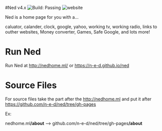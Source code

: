 #Ned v4.x ![Build: Passing](https://camo.githubusercontent.com/2da858457db2699233a46ebd9dbbdec14f2ed282/68747470733a2f2f7472617669732d63692e6f72672f427373656e7469616c732f427373656e7469616c732d322e7376673f6272616e63683d6d6173746572) ![website](https://img.shields.io/badge/Website-http%3A%2F%2Fnedhome.ml-brightgreen.svg)

Ned is a home page for you with a...

caluator, calander, clock, google, yahoo, working tv, working radio,
links to outher websites, Money converter, Games, Safe Google, and lots more!

# Run Ned
Run Ned at http://nedhome.ml/ or https://n-e-d.github.io/ned
# Source Files
For source files take the part after the http://nedhome.ml and put it after https://github.com/n-e-d/ned/tree/gh-pages

Ex:

nedhome.ml<b>/about</b>
-->
github.com/n-e-d/ned/tree/gh-pages<b>/about</b>
